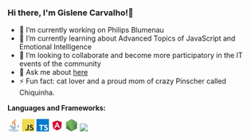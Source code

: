 ### Hi there, I'm Gislene Carvalho!👋

- 🔭 I’m currently working on Philips Blumenau
- 🌱 I’m currently learning about Advanced Topics of JavaScript and Emotional Intelligence
- 👯 I’m looking to collaborate and become more participatory in the IT events of the community
- 💬 Ask me about [here](https://github.com/gislene-dossantoscarvalho/gislene-dossantoscarvalho/issues)
- ⚡ Fun fact: cat lover and a proud mom of crazy Pinscher called Chiquinha.

**Languages and Frameworks:**  

<code><img height="25" src="https://raw.githubusercontent.com/github/explore/80688e429a7d4ef2fca1e82350fe8e3517d3494d/topics/java/java.png"></code> 
<code><img height="25" src="https://raw.githubusercontent.com/github/explore/80688e429a7d4ef2fca1e82350fe8e3517d3494d/topics/javascript/javascript.png"></code>
<code><img height="25" src="https://raw.githubusercontent.com/github/explore/80688e429a7d4ef2fca1e82350fe8e3517d3494d/topics/typescript/typescript.png"></code>
<code><img height="25" src="https://raw.githubusercontent.com/github/explore/80688e429a7d4ef2fca1e82350fe8e3517d3494d/topics/angular/angular.png"></code>
<code><img height="25" src="https://raw.githubusercontent.com/github/explore/80688e429a7d4ef2fca1e82350fe8e3517d3494d/topics/nodejs/nodejs.png"></code>
<code><img height="25" src="https://raw.githubusercontent.com/github/explore/80688e429a7d4ef2fca1e82350fe8e3517d3494d/topics/plsql/plsql.png"></code> 
  
